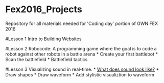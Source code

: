 # Fex2016_Projects
Repository for all materials needed for 'Coding day' portion of GWN FEX 2016

#Lesson 1
Intro to Building Websites

#Lesson 2
Robocode: A programming game where the goal is to code a robot against other robots in a battle arena
	* Create your first battlebot
	* Scan the battlefield
	* Battlefield tactics

#Lesson 3
Visualizing sound in real-time.
	* [What does sound look like?](http://www.npr.org/2014/04/09/300563606/what-does-sound-look-like)
	* Draw shapes
	* Draw waveform
	* Add stylistic visualiztion to waveform